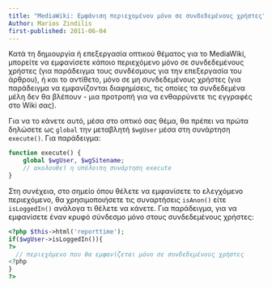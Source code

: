 ```yaml
---
title: "MediaWiki: Εμφάνιση περιεχομένου μόνο σε συνδεδεμένους χρήστες"
Author: Marios Zindilis
first-published: 2011-06-04
---
```


Κατά τη δημιουργία ή επεξεργασία οπτικού θέματος για το MediaWiki, 
μπορείτε να εμφανίσετε κάποιο περιεχόμενο μόνο σε συνδεδεμένους χρήστες 
(για παράδειγμα τους συνδέσμους για την επεξεργασία του άρθρου), ή και 
το αντίθετο, μόνο σε μη συνδεδεμένους χρήστες (για παράδειγμα να 
εμφανίζονται διαφημίσεις, τις οποίες τα συνδεδεμένα μέλη δεν θα βλέπουν - 
μια προτροπή για να ενθαρρύνετε τις εγγραφές στο Wiki σας).

<!-- read more -->

Για να το κάνετε αυτό, μέσα στο οπτικό σας θέμα, θα πρέπει να πρώτα 
δηλώσετε ως <code>global</code> την μεταβλητή <code>$wgUser</code> μέσα 
στη συνάρτηση <code>execute()</code>. Για παράδειγμα:

```php
function execute() {
    global $wgUser, $wgSitename;
    // ακολουθεί η υπόλοιπη συνάρτηση execute
}
```

Στη συνέχεια, στο σημείο όπου θέλετε να εμφανίσετε το ελεγχόμενο 
περιεχόμενο, θα χρησιμοποιήσετε τις συναρτήσεις <code>isAnon()</code> 
είτε <code>isLoggedIn()</code> ανάλογα τι θέλετε να κάνετε. Για 
παράδειγμα, για να εμφανίσετε έναν κρυφό σύνδεσμο μόνο στους 
συνδεδεμένους χρήστες:

```php
<?php $this->html('reporttime'); 
if($wgUser->isLoggedIn()){ 
?>
  // περιεχόμενο που θα εμφανίζεται μόνο σε συνδεδεμένους χρήστες
<?php
}
?>
```
